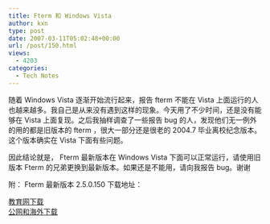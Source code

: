 ```yaml
---
title: Fterm 和 Windows Vista
author: kxn
type: post
date: 2007-03-11T05:02:48+00:00
url: /post/150.html
views:
  - 4203
categories:
  - Tech Notes
---
```


随着 Windows Vista 逐渐开始流行起来，报告 fterm 不能在 Vista 上面运行的人也越来越多。我自己是从来没有遇到这样的现象。今天用了不少时间，还是没有能够在 Vista 上面复现。之后我抽样调查了一些报告 bug 的人，发现他们无一例外的用的都是旧版本的 fterm ，很大一部分还是很老的 2004.7 毕业离校纪念版本。这个版本确实在 Vista 下面有些问题。

因此结论就是， Fterm 最新版本在 Windows Vista 下面可以正常运行，请使用旧版本 Fterm 的兄弟更换到最新版本。如果还是不能用，请向我报告 bug。谢谢

附： Fterm 最新版本 2.5.0.150 下载地址：

[教育网下载][1]  
[公网和海外下载][2]

[1]: http://comman.org/fterm/files/fterm-current.rar
[2]: http://kangkang.org/fterm/files/fterm-current.rar
